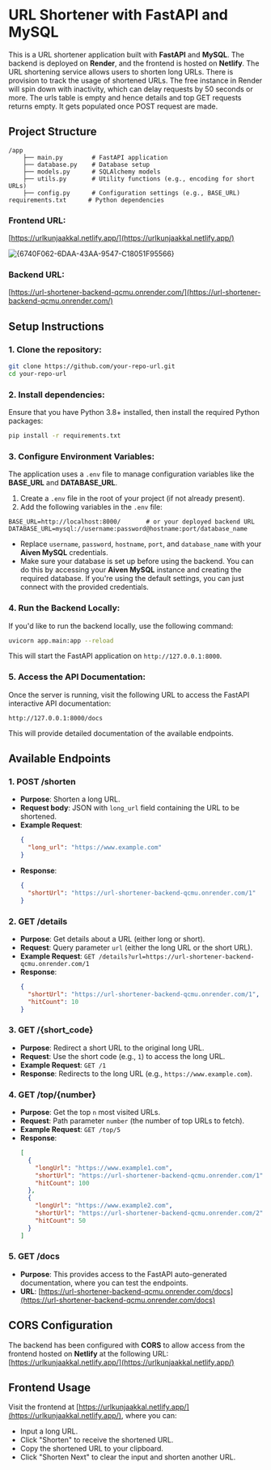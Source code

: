 # URL Shortener with FastAPI and MySQL

This is a URL shortener application built with **FastAPI** and **MySQL**. The backend is deployed on **Render**, and the frontend is hosted on **Netlify**. The URL shortening service allows users to shorten long URLs. There is provision to track the usage of shortened URLs. The free instance in Render will spin down with inactivity, which can delay requests by 50 seconds or more. The urls table is empty and hence details and top GET requests returns empty. It gets populated once POST request are made.

## Project Structure

```
/app
    ├── main.py        # FastAPI application
    ├── database.py    # Database setup
    ├── models.py      # SQLAlchemy models
    ├── utils.py       # Utility functions (e.g., encoding for short URLs)
    ├── config.py      # Configuration settings (e.g., BASE_URL)
requirements.txt      # Python dependencies
```

### Frontend URL:
[https://urlkunjaakkal.netlify.app/](https://urlkunjaakkal.netlify.app/)

![{6740F062-6DAA-43AA-9547-C18051F95566}](https://github.com/user-attachments/assets/93e2df54-caef-4e89-a79b-9e9e4018fc58)

### Backend URL:
[https://url-shortener-backend-qcmu.onrender.com/](https://url-shortener-backend-qcmu.onrender.com/)

## Setup Instructions

### 1. **Clone the repository:**

```bash
git clone https://github.com/your-repo-url.git
cd your-repo-url
```

### 2. **Install dependencies:**

Ensure that you have Python 3.8+ installed, then install the required Python packages:

```bash
pip install -r requirements.txt
```

### 3. **Configure Environment Variables:**

The application uses a `.env` file to manage configuration variables like the **BASE_URL** and **DATABASE_URL**.

1. Create a `.env` file in the root of your project (if not already present).
2. Add the following variables in the `.env` file:

```env
BASE_URL=http://localhost:8000/       # or your deployed backend URL
DATABASE_URL=mysql://username:password@hostname:port/database_name
```

- Replace `username`, `password`, `hostname`, `port`, and `database_name` with your **Aiven MySQL** credentials.
- Make sure your database is set up before using the backend. You can do this by accessing your **Aiven MySQL** instance and creating the required database. If you're using the default settings, you can just connect with the provided credentials.

### 4. **Run the Backend Locally:**

If you'd like to run the backend locally, use the following command:

```bash
uvicorn app.main:app --reload
```

This will start the FastAPI application on `http://127.0.0.1:8000`.

### 5. **Access the API Documentation:**
   Once the server is running, visit the following URL to access the FastAPI interactive API documentation:

   ```
   http://127.0.0.1:8000/docs
   ```

   This will provide detailed documentation of the available endpoints.

## Available Endpoints

### 1. **POST /shorten**
   - **Purpose**: Shorten a long URL.
   - **Request body**: JSON with `long_url` field containing the URL to be shortened.
   - **Example Request**:
     ```json
     {
       "long_url": "https://www.example.com"
     }
     ```
   - **Response**:
     ```json
     {
       "shortUrl": "https://url-shortener-backend-qcmu.onrender.com/1"
     }
     ```

### 2. **GET /details**
   - **Purpose**: Get details about a URL (either long or short).
   - **Request**: Query parameter `url` (either the long URL or the short URL).
   - **Example Request**: 
     `GET /details?url=https://url-shortener-backend-qcmu.onrender.com/1`
   - **Response**:
     ```json
     {
       "shortUrl": "https://url-shortener-backend-qcmu.onrender.com/1",
       "hitCount": 10
     }
     ```
     
### 3. **GET /{short_code}**
   - **Purpose**: Redirect a short URL to the original long URL.
   - **Request**: Use the short code (e.g., `1`) to access the long URL.
   - **Example Request**: 
     `GET /1`
   - **Response**: Redirects to the long URL (e.g., `https://www.example.com`).

### 4. **GET /top/{number}**
   - **Purpose**: Get the top `n` most visited URLs.
   - **Request**: Path parameter `number` (the number of top URLs to fetch).
   - **Example Request**: 
     `GET /top/5`
   - **Response**:
     ```json
     [
       {
         "longUrl": "https://www.example1.com",
         "shortUrl": "https://url-shortener-backend-qcmu.onrender.com/1",
         "hitCount": 100
       },
       {
         "longUrl": "https://www.example2.com",
         "shortUrl": "https://url-shortener-backend-qcmu.onrender.com/2",
         "hitCount": 50
       }
     ]
     ```

### 5. **GET /docs**
   - **Purpose**: This provides access to the FastAPI auto-generated documentation, where you can test the endpoints.
   - **URL**: 
     [https://url-shortener-backend-qcmu.onrender.com/docs](https://url-shortener-backend-qcmu.onrender.com/docs)

## CORS Configuration

The backend has been configured with **CORS** to allow access from the frontend hosted on **Netlify** at the following URL:
[https://urlkunjaakkal.netlify.app/](https://urlkunjaakkal.netlify.app/)

## Frontend Usage

Visit the frontend at [https://urlkunjaakkal.netlify.app/](https://urlkunjaakkal.netlify.app/), where you can:
- Input a long URL.
- Click "Shorten" to receive the shortened URL.
- Copy the shortened URL to your clipboard.
- Click "Shorten Next" to clear the input and shorten another URL.
